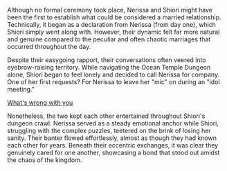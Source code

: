 <!-- title: Keeping Company -->

Although no formal ceremony took place, Nerissa and Shiori might have been the first to establish what could be considered a married relationship. Technically, it began as a declaration from Nerissa (from day one), which Shiori simply went along with. However, their dynamic felt far more natural and genuine compared to the peculiar and often chaotic marriages that occurred throughout the day.

Despite their easygoing rapport, their conversations often veered into eyebrow-raising territory. While navigating the Ocean Temple Dungeon alone, Shiori began to feel lonely and decided to call Nerissa for company. One of her first requests? For Nerissa to leave her "mic" on during an "idol meeting."

[What's wrong with you](#embed:https://www.youtube.com/live/LTIq_0ykLVA?t=4323)

Nonetheless, the two kept each other entertained throughout Shiori's dungeon crawl. Nerissa served as a steady emotional anchor while Shiori, struggling with the complex puzzles, teetered on the brink of losing her sanity. Their banter flowed effortlessly, almost as though they had known each other for years. Beneath their eccentric exchanges, it was clear they genuinely cared for one another, showcasing a bond that stood out amidst the chaos of the kingdom.

